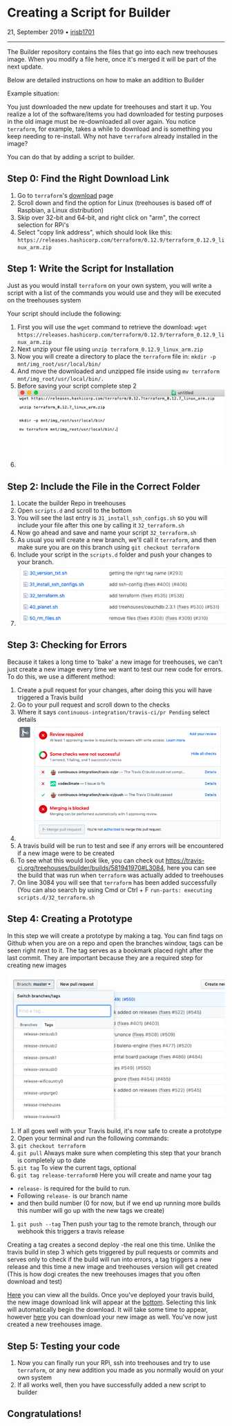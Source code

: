 # Creating a Script for Builder

21, September 2019 • [irisb1701](https://github.com/irisb1701)

---

The Builder repository contains the files that go into each new treehouses image.
When you modify a file here, once it's merged it will be part of the next update.

Below are detailed instructions on how to make an addition to Builder


Example situation:

You just downloaded the new update for treehouses and start it up.
You realize a lot of the software/items you had downloaded for testing purposes in the old image must be re-downloaded all over again.
You notice `terraform`, for example, takes a while to download and is something you keep needing to re-install.
Why not have `terraform` already installed in the image?

You can do that by adding a script to builder.



## Step 0: Find the Right Download Link

1. Go to `terraform`'s [download](https://www.terraform.io/downloads.html) page
1. Scroll down and find the option for Linux (treehouses is based off of Raspbian, a Linux distribution)
1. Skip over 32-bit and 64-bit, and right click on "arm", the correct selection for RPi's
1. Select "copy link address", which should look like this: `https://releases.hashicorp.com/terraform/0.12.9/terraform_0.12.9_linux_arm.zip`


## Step 1: Write the Script for Installation
Just as you would install `terraform` on your own system, you will write a script with a list of the commands you would use and they will be executed on the treehouses system

Your script should include the following:

1. First you will use the `wget` command to retrieve the download: `wget https://releases.hashicorp.com/terraform/0.12.9/terraform_0.12.9_linux_arm.zip`
1. Next unzip your file using `unzip terraform_0.12.9_linux_arm.zip`
1. Now you will create a directory to place the `terraform` file in: `mkdir -p mnt/img_root/usr/local/bin/`
1. And move the downloaded and unzipped file inside using `mv terraform mnt/img_root/usr/local/bin/.`
1. Before saving your script complete step 2
1. ![](images/20190921-terraform.png)

## Step 2: Include the File in the Correct Folder

1. Locate the builder Repo in treehouses
1. Open `scripts.d` and scroll to the bottom
1. You will see the last entry is `31_install_ssh_configs.sh` so you will include your file after this one by calling it `32_terraform.sh`
1. Now go ahead and save and name your script `32_terraform.sh`
1. As usual you will create a new branch, we'll call it `terraform`, and then make sure you are on this branch using `git checkout terraform`
1. Include your script in the `scripts.d` folder and push your changes to your branch.
1. ![](images/20190921-script.png)



## Step 3: Checking for Errors
Because it takes a long time to 'bake' a new image for treehouses, we can't just create a new image every time we want to test our new code for errors. To do this, we use a different method:

1. Create a pull request for your changes, after doing this you will have triggered a Travis build
1. Go to your pull request and scroll down to the checks
1. Where it says `continuous-integration/travis-ci/pr Pending` select details
1. ![](images/20190921-builder.png)
1. A travis build will be run to test and see if any errors will be encountered if a new image were to be created
1. To see what this would look like, you can check out https://travis-ci.org/treehouses/builder/builds/581941970#L3084, here you can see the build that was run when `terraform` was actually added to treehouses
1. On line 3084 you will see that `terraform` has been added successfully (You can also search by using Cmd or Ctrl + F `run-parts: executing scripts.d/32_terraform.sh`

## Step 4: Creating a Prototype
In this step we will create a prototype by making a tag. You can find tags on Github when you are on a repo and open the branches window, tags can be seen right next to it. The tag serves as a bookmark placed right after the last commit. They are important because they are a required step for creating new images

![](images/20190921-tags.png)

1. If all goes well with your Travis build, it's now safe to create a prototype
1. Open your terminal and run the following commands:
1. `git checkout terraform`
1. `git pull` Always make sure when completing this step that your branch is completely up to date
1. `git tag` To view the current tags, optional
1. `git tag release-terraform0` Here you will create and name your tag
  - `release-` is required for the build to run.
  - Following `release-` is our branch name
  - and then build number (0 for now, but if we end up running more builds this number will go up with the new tags we create)
1. `git push --tag` Then push your tag to the remote branch, through our webhook this triggers a travis release

Creating a tag creates a second deploy -the real one this time. Unlike the travis build in step 3 which gets triggered by pull requests or commits and serves only to check if the build will run into errors, a tag triggers a new release and this time a new image and treehouses version will get created (This is how dogi creates the new treehouses images that you often download and test)

[Here](https://travis-ci.org/treehouses/builder/branches) you can view all the builds. Once you've deployed your travis build, the new image download link will appear at the [bottom](https://travis-ci.org/treehouses/builder/builds/589707976#L4293). Selecting this link will automatically begin the download. It will take some time to appear, however [here](http://download.treehouses.io/experiment/) you can download your new image as well. You've now just created a new treehouses image. 

## Step 5: Testing your code

1. Now you can finally run your RPi, ssh into treehouses and try to use `terraform`, or any new addition you made as you normally would on your own system
1. If all works well, then you have successfully added a new script to builder
 

## Congratulations!
